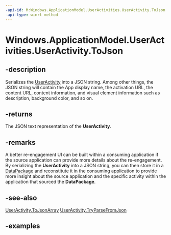 ```yaml
---
-api-id: M:Windows.ApplicationModel.UserActivities.UserActivity.ToJson
-api-type: winrt method
---
```


<!-- Method syntax.
public string UserActivity.ToJson()
-->

# Windows.ApplicationModel.UserActivities.UserActivity.ToJson

## -description
Serializes the [UserActivity](useractivity.md) into a JSON string. Among other things, the JSON string will contain the App display name, the activation URL, the content URL, content information, and visual element information such as description, background color, and so on.

## -returns
The JSON text representation of the **UserActivity**.

## -remarks
A better re-engagement UI can be built within a consuming application if the source application can provide more details about the re-engagement. By serializing the **UserActivity** into a JSON string, you can then store it in a  [DataPackage](/uwp/api/windows.applicationmodel.datatransfer.datapackage) and reconstitute it in the consuming application to provide more insight about the source application and the specific activity within the application that sourced the **DataPackage**.

## -see-also
[UserActivity.ToJsonArray](useractivity_tojsonarray_543935915.md)
[UserActivity.TryParseFromJson](useractivity_tryparsefromjson_986433327.md)

## -examples
